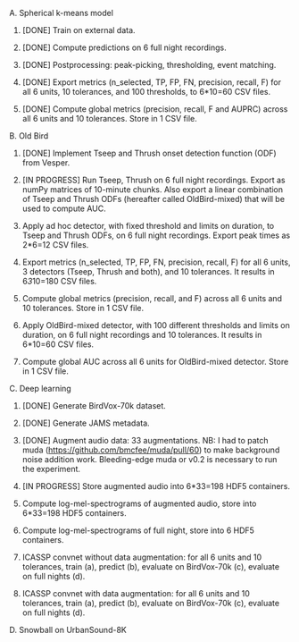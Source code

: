 A. Spherical k-means model
1. [DONE] Train on external data.

2. [DONE] Compute predictions on 6 full night recordings.

3. [DONE] Postprocessing: peak-picking, thresholding, event matching.

4. [DONE] Export metrics (n_selected, TP, FP, FN, precision, recall, F)
for all 6 units, 10 tolerances, and 100 thresholds, to 6*10=60 CSV files.

5. [DONE] Compute global metrics (precision, recall, F and AUPRC) across all 6 units and 10 tolerances. Store in 1 CSV file.


B. Old Bird
1. [DONE] Implement Tseep and Thrush onset detection function (ODF) from Vesper.

2. [IN PROGRESS] Run Tseep, Thrush on 6 full night recordings. Export as
numPy matrices of 10-minute chunks. Also export a linear combination of
Tseep and Thrush ODFs (hereafter called OldBird-mixed) that will be used
to compute AUC.

3. Apply ad hoc detector, with fixed threshold and limits on duration,
to Tseep and Thrush ODFs, on 6 full night recordings. Export peak times
as 2*6=12 CSV files.

4. Export metrics (n_selected, TP, FP, FN, precision, recall, F) for all 6
units, 3 detectors (Tseep, Thrush and both), and 10 tolerances. It results
in 6*3*10=180 CSV files.

5. Compute global metrics (precision, recall, and F) across all 6 units and
10 tolerances. Store in 1 CSV file.

6. Apply OldBird-mixed detector, with 100 different thresholds and limits
on duration, on 6 full night recordings and 10 tolerances. It results in
6*10=60 CSV files.

7. Compute global AUC across all 6 units for OldBird-mixed detector. Store in
1 CSV file.


C. Deep learning
1. [DONE] Generate BirdVox-70k dataset.

2. [DONE] Generate JAMS metadata.

3. [DONE] Augment audio data: 33 augmentations.
NB: I had to patch muda (https://github.com/bmcfee/muda/pull/60) to
make background noise addition work. Bleeding-edge muda or v0.2 is necessary
to run the experiment.

4. [IN PROGRESS] Store augmented audio into 6*33=198 HDF5 containers.

5. Compute log-mel-spectrograms of augmented audio, store into 6*33=198 HDF5
containers.

6. Compute log-mel-spectrograms of full night, store into 6 HDF5 containers.

7. ICASSP convnet without data augmentation: for all 6 units and 10 tolerances,
train (a), predict (b), evaluate on BirdVox-70k (c), evaluate on full nights (d).

8. ICASSP convnet with data augmentation: for all 6 units and 10 tolerances,
train (a), predict (b), evaluate on BirdVox-70k (c), evaluate on full nights (d).


D. Snowball on UrbanSound-8K
